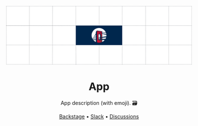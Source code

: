 <!-- markdownlint-disable MD033 MD041 -->

<div align="center">
  <img src="https://raw.githubusercontent.com/london-bridge/.github/main/assets/images/grid.svg" alt="London Bridge Logo">

  <h1>App</h1>

  <p>App description (with emoji). 🗃️</p>

  <nav>
    <a href="https://backstage.londonbridge.dev/catalog/default/component/app">Backstage</a>
    •
    <a href="https://londonbridgeco.slack.com/archives/C042JQQU9HD">Slack</a>
    •
    <a href="https://github.com/orgs/london-bridge/discussions">Discussions</a>
  </nav>
</div>
